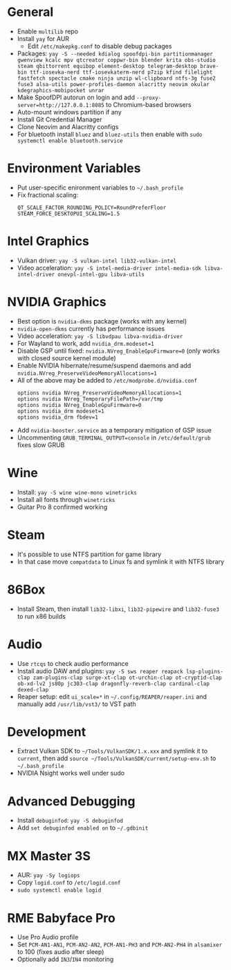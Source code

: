 # General
 * Enable `multilib` repo
 * Install `yay` for AUR
   * Edit `/etc/makepkg.conf` to disable debug packages
 * Packages: `yay -S --needed kdialog spoofdpi-bin partitionmanager gwenview kcalc mpv qtcreator coppwr-bin blender krita obs-studio steam qbittorrent equibop element-desktop telegram-desktop brave-bin ttf-iosevka-nerd ttf-iosevkaterm-nerd p7zip kfind filelight fastfetch spectacle cmake ninja unzip wl-clipboard ntfs-3g fuse2 fuse3 alsa-utils power-profiles-daemon alacritty neovim okular kdegraphics-mobipocket unrar`
 * Make SpoofDPI autorun on login and add `--proxy-server=http://127.0.0.1:8085` to Chromium-based browsers
 * Auto-mount windows partition if any
 * Install Git Credential Manager
 * Clone Neovim and Alacritty configs
 * For bluetooth install `bluez` and `bluez-utils` then enable with `sudo systemctl enable bluetooth.service`

# Environment Variables
 * Put user-specific enironment variables to `~/.bash_profile`
 * Fix fractional scaling:
   ```
   QT_SCALE_FACTOR_ROUNDING_POLICY=RoundPreferFloor
   STEAM_FORCE_DESKTOPUI_SCALING=1.5
   ```

# Intel Graphics
 * Vulkan driver: `yay -S vulkan-intel lib32-vulkan-intel`
 * Video acceleration: `yay -S intel-media-driver intel-media-sdk libva-intel-driver onevpl-intel-gpu libva-utils`

# NVIDIA Graphics
 * Best option is `nvidia-dkms` package (works with any kernel)
 * `nvidia-open-dkms` currently has performance issues
 * Video acceleration: `yay -S libvdpau libva-nvidia-driver`
 * For Wayland to work, add `nvidia_drm.modeset=1`
 * Disable GSP until fixed: `nvidia.NVreg_EnableGpuFirmware=0` (only works with closed source kernel module)
 * Enable NVIDIA hibernate/resume/suspend daemons and add `nvidia.NVreg_PreserveVideoMemoryAllocations=1`
 * All of the above may be added to `/etc/modprobe.d/nvidia.conf`
   ```
   options nvidia NVreg_PreserveVideoMemoryAllocations=1
   options nvidia NVreg_TemporaryFilePath=/var/tmp
   options nvidia NVreg_EnableGpuFirmware=0
   options nvidia_drm modeset=1
   options nvidia_drm fbdev=1
   ```
 * Add `nvidia-booster.service` as a temporary mitigation of GSP issue
 * Uncommenting `GRUB_TERMINAL_OUTPUT=console` in `/etc/default/grub` fixes slow GRUB

# Wine
 * Install: `yay -S wine wine-mono winetricks`
 * Install all fonts through `winetricks`
 * Guitar Pro 8 confirmed working

# Steam
 * It's possible to use NTFS partition for game library
 * In that case move `compatdata` to Linux fs and symlink it with NTFS library

# 86Box
 * Install Steam, then install `lib32-libxi`, `lib32-pipewire` and `lib32-fuse3` to run x86 builds 

# Audio
 * Use `rtcqs` to check audio performance
 * Install audio DAW and plugins: `yay -S sws reaper reapack lsp-plugins-clap zam-plugins-clap surge-xt-clap ot-urchin-clap ot-cryptid-clap ob-xd-lv2 js80p jc303-clap dragonfly-reverb-clap cardinal-clap dexed-clap`
 * Reaper setup: edit `ui_scale=*` in `~/.config/REAPER/reaper.ini` and manually add `/usr/lib/vst3/` to VST path

# Development
 * Extract Vulkan SDK to `~/Tools/VulkanSDK/1.x.xxx` and symlink it to `current`, then add `source ~/Tools/VulkanSDK/current/setup-env.sh` to `~/.bash_profile`
 * NVIDIA Nsight works well under sudo

# Advanced Debugging
 * Install `debuginfod`: `yay -S debuginfod`
 * Add `set debuginfod enabled on` to `~/.gdbinit`

# MX Master 3S
 * AUR: `yay -Sy logiops`
 * Copy `logid.conf` to `/etc/logid.conf`
 * `sudo systemctl enable logid`

# RME Babyface Pro
 * Use Pro Audio profile
 * Set `PCM-AN1-AN1`, `PCM-AN2-AN2`, `PCM-AN1-PH3` and `PCM-AN2-PH4` in `alsamixer` to 100 (fixes audio after sleep)
 * Optionally add `IN3`/`IN4` monitoring
